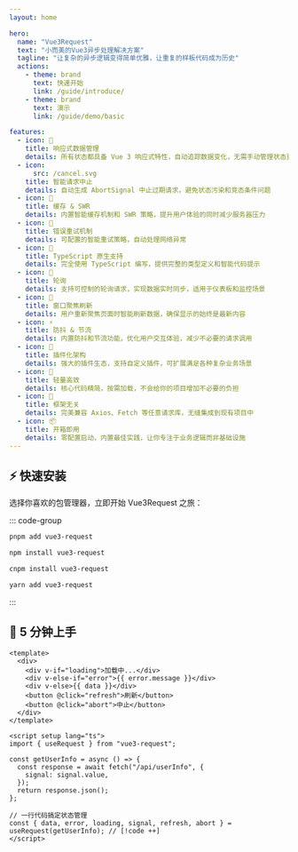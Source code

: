 ```yaml
---
layout: home

hero:
  name: "Vue3Request"
  text: "小而美的Vue3异步处理解决方案"
  tagline: "让复杂的异步逻辑变得简单优雅，让重复的样板代码成为历史"
  actions:
    - theme: brand
      text: 快速开始
      link: /guide/introduce/
    - theme: brand
      text: 演示
      link: /guide/demo/basic

features:
  - icon: 🚀
    title: 响应式数据管理
    details: 所有状态都具备 Vue 3 响应式特性，自动追踪数据变化，无需手动管理状态更新
  - icon:
      src: /cancel.svg
    title: 智能请求中止
    details: 自动生成 AbortSignal 中止过期请求，避免状态污染和竞态条件问题
  - icon: 💾
    title: 缓存 & SWR
    details: 内置智能缓存机制和 SWR 策略，提升用户体验的同时减少服务器压力
  - icon: 🔄
    title: 错误重试机制
    details: 可配置的智能重试策略，自动处理网络异常
  - icon: 📠
    title: TypeScript 原生支持
    details: 完全使用 TypeScript 编写，提供完整的类型定义和智能代码提示
  - icon: 🔁
    title: 轮询
    details: 支持可控制的轮询请求，实现数据实时同步，适用于仪表板和监控场景
  - icon: 🎯
    title: 窗口聚焦刷新
    details: 用户重新聚焦页面时智能刷新数据，确保显示的始终是最新内容
  - icon: ⚡
    title: 防抖 & 节流
    details: 内置防抖和节流功能，优化用户交互体验，减少不必要的请求调用
  - icon: 🧩
    title: 插件化架构
    details: 强大的插件生态，支持自定义插件，可扩展满足各种复杂业务场景
  - icon: 🍃
    title: 轻量高效
    details: 核心代码精简，按需加载，不会给你的项目增加不必要的负担
  - icon: 🔌
    title: 框架无关
    details: 完美兼容 Axios、Fetch 等任意请求库，无缝集成到现有项目中
  - icon: 📦
    title: 开箱即用
    details: 零配置启动，内置最佳实践，让你专注于业务逻辑而非基础设施
---
```


## ⚡ 快速安装

选择你喜欢的包管理器，立即开始 Vue3Request 之旅：

::: code-group

```bash [pnpm]
pnpm add vue3-request
```

```bash [npm]
npm install vue3-request
```

```bash [cnpm]
cnpm install vue3-request
```

```bash [yarn]
yarn add vue3-request
```

:::

## 🚀 5 分钟上手

```vue
<template>
  <div>
    <div v-if="loading">加载中...</div>
    <div v-else-if="error">{{ error.message }}</div>
    <div v-else>{{ data }}</div>
    <button @click="refresh">刷新</button>
    <button @click="abort">中止</button>
  </div>
</template>

<script setup lang="ts">
import { useRequest } from "vue3-request";

const getUserInfo = async () => {
  const response = await fetch("/api/userInfo", {
    signal: signal.value,
  });
  return response.json();
};

// 一行代码搞定状态管理
const { data, error, loading, signal, refresh, abort } = useRequest(getUserInfo); // [!code ++]
</script>
```
